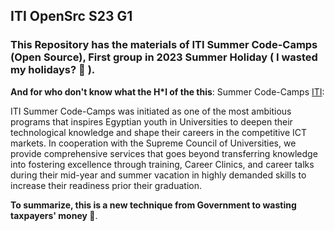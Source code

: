 ## ITI OpenSrc S23 G1
### This Repository has the materials of ITI Summer Code-Camps (Open Source), First group in 2023 Summer Holiday ( I wasted my holidays? :smiling_face_with_tear: ).
**And for who don't know what the H*l of the this**:
Summer Code-Camps [ITI](https://iti.gov.eg/):

ITI Summer Code-Camps was initiated as one of the most ambitious programs that inspires Egyptian youth in Universities 
to deepen their technological knowledge and shape their careers in the competitive ICT markets. In cooperation 
with the Supreme Council of Universities, we provide comprehensive services that goes beyond transferring 
knowledge into fostering excellence through training, Career Clinics, and career talks during their mid-year and summer 
vacation in highly demanded skills to increase their readiness prior their graduation. 

**To summarize, this is a new technique from Government to wasting taxpayers' money :money_mouth_face:**.
